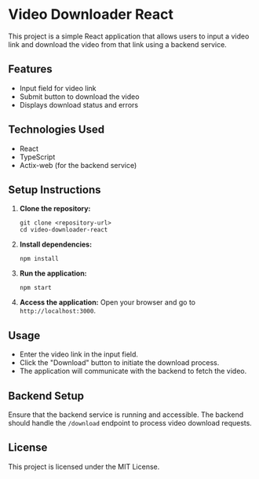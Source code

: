 # Video Downloader React

This project is a simple React application that allows users to input a video link and download the video from that link using a backend service.

## Features

- Input field for video link
- Submit button to download the video
- Displays download status and errors

## Technologies Used

- React
- TypeScript
- Actix-web (for the backend service)

## Setup Instructions

1. **Clone the repository:**
   ```
   git clone <repository-url>
   cd video-downloader-react
   ```

2. **Install dependencies:**
   ```
   npm install
   ```

3. **Run the application:**
   ```
   npm start
   ```

4. **Access the application:**
   Open your browser and go to `http://localhost:3000`.

## Usage

- Enter the video link in the input field.
- Click the "Download" button to initiate the download process.
- The application will communicate with the backend to fetch the video.

## Backend Setup

Ensure that the backend service is running and accessible. The backend should handle the `/download` endpoint to process video download requests.

## License

This project is licensed under the MIT License.